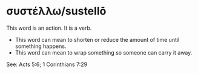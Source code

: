 # συστέλλω/sustellō
This word is an action. It is a verb.
* This word can mean to shorten or reduce the amount of time until something happens.
* This word can mean to wrap something so someone can carry it away.

See: Acts 5:6; 1 Corinthians 7:29
